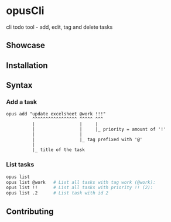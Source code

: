 # opusCli

cli todo tool - add, edit, tag and delete tasks

## Showcase

## Installation

## Syntax

### Add a task

```
opus add "update excelsheet @work !!!"
          ^^^^^^^^^^^^^^^^^ ^^^^^ ^^^
          |                 |     |
          |                 |     |_ priority = amount of '!'
          |                 |
          |                 |_ tag prefixed with '@'
          |
          |_ title of the task
```

### List tasks

```bash
opus list
opus list @work   # List all tasks with tag work (@work):
opus list !!      # List all tasks with priority !! (2):
opus list .2      # List task with id 2
```

## Contributing
